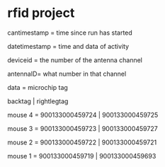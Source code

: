 # rfid project


cantimestamp = time since run has started

datetimestamp = time and data of activity

deviceid = the number of the antenna channel

antennaID= what number in that channel

data = microchip tag



  backtag | rightlegtag

  mouse 4 = 900133000459724 | 900133000459725

  mouse 3 = 900133000459723 | 900133000459727

  mouse 2 = 900133000459722 | 900133000459721

  mouse 1 = 900133000459719 | 900133000459693
